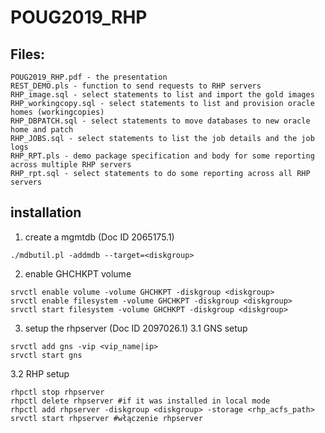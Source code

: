 # POUG2019_RHP

## Files:
```
POUG2019_RHP.pdf - the presentation
REST_DEMO.pls - function to send requests to RHP servers
RHP_image.sql - select statements to list and import the gold images 
RHP_workingcopy.sql - select statements to list and provision oracle homes (workingcopies)
RHP_DBPATCH.sql - select statements to move databases to new oracle home and patch
RHP_JOBS.sql - select statements to list the job details and the job logs
RHP_RPT.pls - demo package specification and body for some reporting across multiple RHP servers
RHP_rpt.sql - select statements to do some reporting across all RHP servers
```
## installation
1. create a mgmtdb (Doc ID 2065175.1)
```
./mdbutil.pl -addmdb --target=<diskgroup>
```
2. enable GHCHKPT volume
```
srvctl enable volume -volume GHCHKPT -diskgroup <diskgroup>
srvctl enable filesystem -volume GHCHKPT -diskgroup <diskgroup>
srvctl start filesystem -volume GHCHKPT -diskgroup <diskgroup>
```
3. setup the rhpserver (Doc ID 2097026.1)
3.1 GNS setup
```
srvctl add gns -vip <vip_name|ip>
srvctl start gns
```
3.2 RHP setup
```
rhpctl stop rhpserver
rhpctl delete rhpserver #if it was installed in local mode
rhpctl add rhpserver -diskgroup <diskgroup> -storage <rhp_acfs_path> 
srvctl start rhpserver #włączenie rhpserver
```


